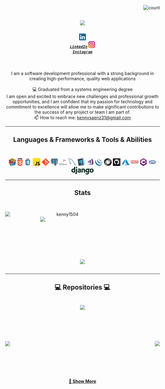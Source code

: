 <img align="right" src="https://visitor-badge.laobi.icu/badge?page_id=kenny1504" alt="count">

<h1 align="center">
  <a href="https://git.io/typing-svg">
    <img src="https://readme-typing-svg.herokuapp.com/?lines=👋HELLO...!+;I+AM+KENNY+SAENZ....;HOW+ARE+YOU!&center=true&size=30">
  </a>
</h1>

<h5 align="center">

<code><a href="https://www.linkedin.com/in/kenny-saenz/" title="LinkedIn Profile"><img width="22" src="images/linkedin.svg"> LinkedIn</a></code>
<code><a href="https://www.instagram.com/kenny__saenz/" title="Instagram Profile"><img width="22" src="images/instagram.svg" > Instagram</a></code>
<br>
</h5>
<br>
<p align="center">
  I am a software development professional with a strong background in creating high-performance, quality web applications
  <br>
  <br>
  💻 Graduated from a systems engineering degree
  <br>
  I am open and excited to embrace new challenges and professional growth opportunities, and I am confident that my passion for technology and commitment to excellence will allow me to make significant contributions to the success of any project or team I am part of.
  <br>
  📫 How to reach me: <a href="mailto: kennysaenz31@gmail.com">kennysaenz31@gmail.com</a>
</p>

<hr>
<h2 align="center">Languages & Frameworks & Tools & Abilities </h2>
<br>
<p align="center">
  <code><img title="Problem Solving" height="25" src="images/problemSolving.png"></code>
  <code><img title="HTML5" height="25" src="images/html5.svg"></code>
  <code><img title="CSS" height="25" src="images/css.svg"></code>
  <code><img title="Javascript" height="25" src="images/javascript.svg"></code>
  <code><img title="Git" height="25" src="images/git-original.svg"></code>
  <code><img title="PostgreSQL" height="25" src="images/postgresql.svg"></code>
  <code><img title="SQL server" height="25" src="images/sql-server.svg"></code>
  <code><img title="MySQL" height="25" src="images/mysql.svg"></code>
  <code><img title="Visual Studio Code" height="25" src="images/vscode.png"></code>
  <code><img title="Microsoft Visual Studio" height="25" src="images/visualstudio.png"></code>
  <code><img title="JQuery" height="25" src="images/jquery-original.svg"></code>
  <code><img title="JSON" height="25" src="images/json.svg"></code>
  <code><img title="GitHub" height="25" src="images/github.svg"></code>
  <code><img title="Azure" height="25" src="images/azure.svg"></code>
  <code><img title="npm" height="25" src="images/npm.svg"></code>
  <code><img title="C#" height="25" src="images/cSharp.svg"></code>
  <code><img title="PHP" height="25" src="images/php.svg"></code>
  <code><img title="Django" height="25" src="images/django.svg"></code>
</p>
<hr>

<h2 align="center"> Stats </h2>
<br>
<p align=center>
<div align=center>
  <a href="https://github.com/denvercoder1/github-readme-streak-stats" title="Go to Source">
    <img align="left" width=390 src="https://github-readme-streak-stats.herokuapp.com/?user=kenny1504&theme=react&border=61dafb&hide_border=true" alt="kenny1504" />
  </a>
  <a href="https://github.com/anuraghazra/github-readme-stats" title="Go to Source">
    <img align="right" width=390 src="https://github-readme-stats.vercel.app/api?username=kenny1504&show_icons=true&theme=react&border_color=61dafb&hide_border=true" />
  </a>
</div>
<br><br><br><br><br><br><br><br><br>
<div align=center>
  <a href="https://github.com/anuraghazra/github-readme-stats">
    <img width=325 align="center" src="https://github-readme-stats.vercel.app/api/top-langs/?username=kenny1504&hide=c%23,PHP,c,,Objective-C,Objective-C%2b%2b,Cuda&title_color=61dafb&text_color=ffffff&icon_color=61dafb&bg_color=20232a&langs_count=8&layout=compact&border_color=61dafb&hide_border=true" />
  </a>
</div>
<br>
</h5>

<hr>

<h2 align="center">💻 Repositories ‍💻</h2>
<br>
<div width="100%" align="center">
  <a align="right" href="https://github.com/kenny1504/LDCI" title="LDCI"><img align="center" height="115" src="https://github-readme-stats.vercel.app/api/pin/?username=kenny1504&repo=LDCI&theme=react&border_color=61dafb&border_radius=10"></a>
</div>
<br/><br/><br/><br/><br/><br/>
<div width="100%" align="center">
  <a align="left" href="https://github.com/kenny1504/Redes_de_Solidaridad_Core" title="Redes_de_Solidaridad_Core"><img align="left" height="115" src="https://github-readme-stats.vercel.app/api/pin/?username=kenny1504&repo=Redes_de_Solidaridad_Core&theme=react&border_color=61dafb&border_radius=10"></a>
  <a align="right" href="https://github.com/kenny1504/Edunica" title="Edunica"><img align="right" height="115" src="https://github-readme-stats.vercel.app/api/pin/?username=kenny1504&repo=Edunica&theme=react&border_color=61dafb&border_radius=10"></a>
</div>
<br/><br/><br/><br/><br/><br/>
<h4 align="center">
  <a href="https://github.com/kenny1504?tab=repositories" title="Show Repositories">🔎 Show More </a>
</h4>
